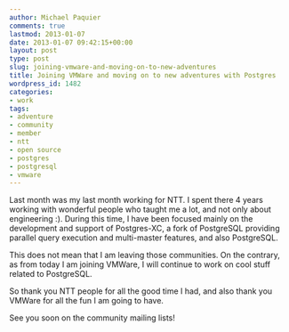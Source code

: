 ```yaml
---
author: Michael Paquier
comments: true
lastmod: 2013-01-07
date: 2013-01-07 09:42:15+00:00
layout: post
type: post
slug: joining-vmware-and-moving-on-to-new-adventures
title: Joining VMWare and moving on to new adventures with Postgres
wordpress_id: 1482
categories:
- work
tags:
- adventure
- community
- member
- ntt
- open source
- postgres
- postgresql
- vmware
---
```


Last month was my last month working for NTT. I spent there 4 years working with wonderful people who taught me a lot, and not only about engineering :). During this time, I have been focused mainly on the development and support of Postgres-XC, a fork of PostgreSQL providing parallel query execution and multi-master features, and also PostgreSQL.

This does not mean that I am leaving those communities. On the contrary, as from today I am joining VMWare, I will continue to work on cool stuff related to PostgreSQL.

So thank you NTT people for all the good time I had, and also thank you VMWare for all the fun I am going to have.

See you soon on the community mailing lists!
